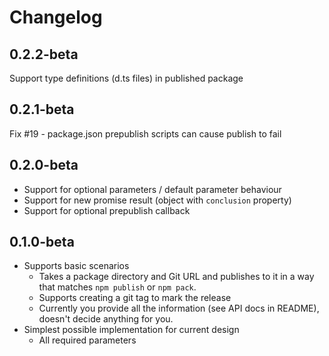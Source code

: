 # Changelog

## 0.2.2-beta
Support type definitions (d.ts files) in published package

## 0.2.1-beta
Fix #19 - package.json prepublish scripts can cause publish to fail

## 0.2.0-beta
* Support for optional parameters / default parameter behaviour
* Support for new promise result (object with `conclusion` property)
* Support for optional prepublish callback

## 0.1.0-beta
* Supports basic scenarios
    * Takes a package directory and Git URL and publishes to it
      in a way that matches `npm publish` or `npm pack`.
    * Supports creating a git tag to mark the release
    * Currently you provide all the information
      (see API docs in README), doesn't decide anything for you.
* Simplest possible implementation for current design
    * All required parameters
